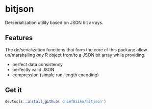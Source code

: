 # bitjson

De/serialization utility based on JSON bit arrays.

## Features

The de/serialization functions that form the core of this package allow
un/marshalling *any* R object from/to a JSON bit array while providing:

+ perfect data consistency
+ perfectly valid JSON
+ compression (simple run-length encoding)

## Get it

```r
devtools::install_github('chiefBiiko/bitjson')
```